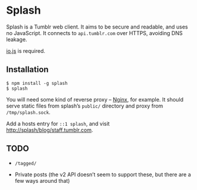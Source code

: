 Splash
======

Splash is a Tumblr web client. It aims to be secure and readable, and uses
no JavaScript. It connects to `api.tumblr.com` over HTTPS, avoiding DNS leakage.

[io.js][] is required.


Installation
------------

```shellsession
$ npm install -g splash
$ splash
```

You will need some kind of reverse proxy – [Nginx][], for example.
It should serve static files from splash’s `public/` directory and proxy from
`/tmp/splash.sock`.

Add a hosts entry for `::1 splash`, and visit
<http://splash/blog/staff.tumblr.com>.


TODO
----

 - `/tagged/`

 - Private posts (the v2 API doesn’t seem to support these, but there are a few
   ways around that)


  [io.js]: https://iojs.org/
  [Nginx]: http://nginx.org/
